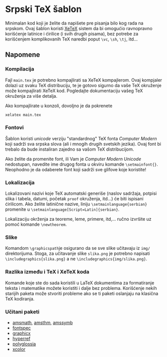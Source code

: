 # Srpski TeX šablon

Minimalan kod koji je želite da napišete pre pisanja bilo kog rada na srpskom. Ovaj šablon koristi [XeTeX](https://en.wikipedia.org/wiki/XeTeX) sistem da bi omogućio ravnopravno korišćenje latinice i ćirilice (i svih drugih pisama), bez potrebe za korišćenjem komplikovanih TeX naredbi poput `\vc`, `\sh`, `\tj`, itd...

## Napomene

### Kompilacija 

Fajl `main.tex` je potrebno kompajlirati sa XeTeX kompajlerom. Ovaj kompjaler dolazi uz svaku TeX distribuciju, te je gotovo sigurno da vaše TeX okruženje može kompajlirati XeTeX kod. Pogledajte dokumentaciju vašeg TeX okruženja za više detalja.

Ako kompajlirate u konzoli, dovoljno je da pokrenete

```bash
xelatex main.tex
```

### Fontovi

Šablon koristi *unicode* verziju "standardnog" TeX fonta *Computer Modern* koji sadrži sva srpska slova (ali i mnogih drugih svetskih jezika). Ovaj font bi trebalo da bude instaliran zajedno sa vašom TeX distribucijom.

Ako želite da promenite font, ili Vam je *Computer Modern Unicode* nedostupan, navedite ime drugog fonta u okviru komande `\setmainfont{}`. Neophodno je da odaberete font koji sadrži sve glifove koje koristite! 

### Lokalizacija

Lokalizovani nazivi koje TeX automatski generiše (naslov sadržaja, potpisi slika i tabela, datumi, početak `proof` okruženja, itd...) će biti ispisani ćirilicom. Ako želite latinične nazive, liniju `\setmainlanguage{serbian}` promenite u `\setmainlanguage[Script=Latin]{serbian}`.

Lokalizaciju okrženja za teoreme, leme, primere, itd,... ručno izvršite uz pomoć komande `\newtheorem`.

### Slike

Komandom `\graphicspath`je osigurano da se sve slike učitavaju iz `img/` direktorijuma. Stoga, za učitavanje slike `slika.png` je potrebno napisati `\includegraphics{slika.png}` a ne `\includegraphics{img/slika.png}`.

### Razlika između i TeX i XeTeX koda

Komande koje ste do sada koristili u LaTeX dokumentima za formatiranje teksta i matematike možete koristiti i dalje bez problema. Korišćenje nekih starijih paketa može stvoriti probleme ako se ti paketi oslanjaju na klasična TeX kodiranja.

### Učitani paketi

 + [amsmath](https://ctan.org/pkg/amsmath), [amsthm](https://ctan.org/pkg/amsthm), [amssymb](https://ctan.org/pkg/amssymb)
 + [fontspec](https://ctan.org/pkg/fontspec)
 + [graphicx](https://ctan.org/pkg/graphicx)
 + [hyperref](https://ctan.org/pkg/hyperref)
 + [polyglossia](https://ctan.org/pkg/polyglossia)
 + [xcolor](https://ctan.org/pkg/xcolor)


